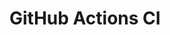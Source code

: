 # GitHub Actions CI














































































































































































































































































































































































































































